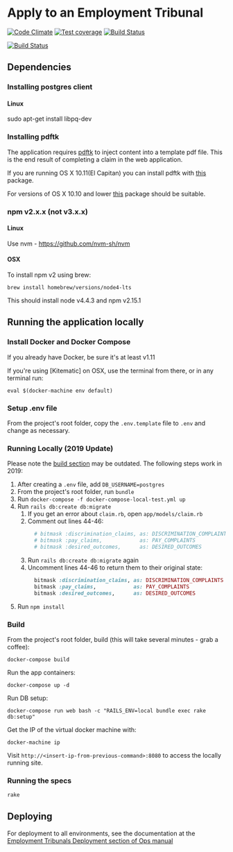 # Apply to an Employment Tribunal

[![Code Climate](https://codeclimate.com/github/ministryofjustice/atet.png)](https://codeclimate.com/github/ministryofjustice/atet)
[![Test coverage](https://codeclimate.com/github/ministryofjustice/atet/coverage.png)](https://codeclimate.com/github/ministryofjustice/atet)
[![Build Status](https://travis-ci.org/ministryofjustice/atet.svg?branch=master)](https://travis-ci.org/ministryofjustice/atet)

[![Build Status](https://dev.azure.com/HMCTS-PET/pet-azure-infrastructure/_apis/build/status/et1?branchName=develop)](https://dev.azure.com/HMCTS-PET/pet-azure-infrastructure/_build/latest?definitionId=20&branchName=develop)
## Dependencies

### Installing postgres client

#### Linux

sudo apt-get install libpq-dev

### Installing pdftk

The application requires [pdftk](https://www.pdflabs.com/tools/pdftk-server/) to inject content into a template pdf file. This is the end result of completing a claim in the web application.

If you are running OS X 10.11(El Capitan) you can install pdftk with [this](https://www.pdflabs.com/tools/pdftk-the-pdf-toolkit/pdftk_server-2.02-mac_osx-10.11-setup.pkg) package.

For versions of OS X 10.10 and lower [this](https://www.pdflabs.com/tools/pdftk-the-pdf-toolkit/pdftk_server-2.02-mac_osx-10.6-setup.pkg) package should be suitable.

### npm v2.x.x (not v3.x.x)

#### Linux

Use nvm - https://github.com/nvm-sh/nvm

#### OSX

To install npm v2 using brew:
```
brew install homebrew/versions/node4-lts
```
This should install node v4.4.3 and npm v2.15.1


## Running the application locally

### Install Docker and Docker Compose
If you already have Docker, be sure it's at least v1.11

If you're using [Kitematic] on OSX, use the terminal from there, or in any terminal run:

    eval $(docker-machine env default)

### Setup .env file
From the project's root folder, copy the `.env.template` file to `.env` and change as necessary.

### Running Locally (2019 Update)

Please note the [build section](#build) may be outdated. The following steps work in 2019:

1) After creating a `.env` file, add `DB_USERNAME=postgres`
1) From the project's root folder, run `bundle`
1) Run `docker-compose -f docker-compose-local-test.yml up`
1) Run `rails db:create db:migrate`
    1) If you get an error about `claim.rb`, open `app/models/claim.rb`
    1) Comment out lines 44-46:
        ```ruby
          # bitmask :discrimination_claims, as: DISCRIMINATION_COMPLAINTS
          # bitmask :pay_claims,            as: PAY_COMPLAINTS
          # bitmask :desired_outcomes,      as: DESIRED_OUTCOMES
        ```
    1) Run `rails db:create db:migrate` again
    1) Uncomment lines 44-46 to return them to their original state:
        ```ruby
          bitmask :discrimination_claims, as: DISCRIMINATION_COMPLAINTS
          bitmask :pay_claims,            as: PAY_COMPLAINTS
          bitmask :desired_outcomes,      as: DESIRED_OUTCOMES
        ```
1) Run `npm install`

### Build
From the project's root folder, build (this will take several minutes - grab a coffee):

    docker-compose build

Run the app containers:

    docker-compose up -d

Run DB setup:

    docker-compose run web bash -c "RAILS_ENV=local bundle exec rake db:setup"

Get the IP of the virtual docker machine with:

    docker-machine ip

Visit `http://<insert-ip-from-previous-command>:8080` to access the locally running site.


### Running the specs

```bash
rake
```

## Deploying

For deployment to all environments, see the documentation at the [Employment Tribunals Deployment section of Ops manual](https://opsmanual.dsd.io/run_books/employmenttribunals.html#deployment)
